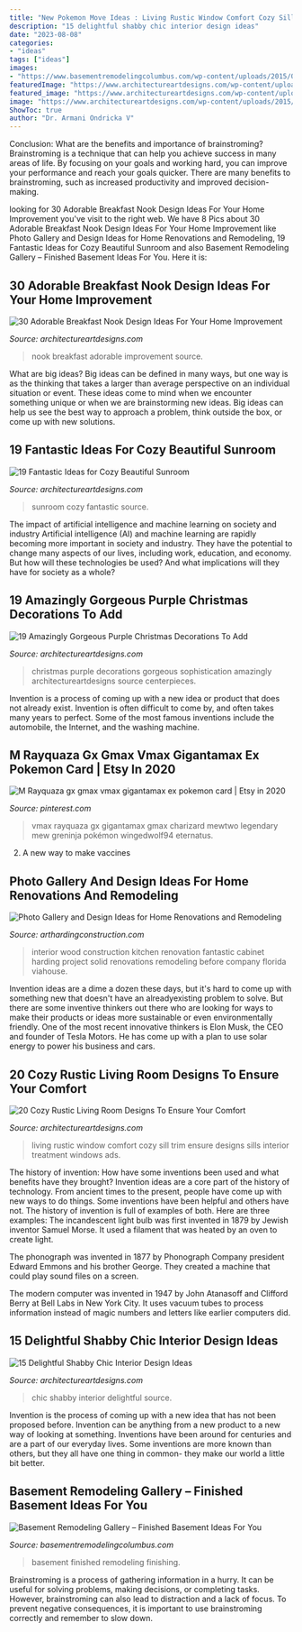 ```yaml
---
title: "New Pokemon Move Ideas : Living Rustic Window Comfort Cozy Sill Trim Ensure Designs Sills Interior Treatment Windows Ads"
description: "15 delightful shabby chic interior design ideas"
date: "2023-08-08"
categories:
- "ideas"
tags: ["ideas"]
images:
- "https://www.basementremodelingcolumbus.com/wp-content/uploads/2015/09/7-owens-corning-finishing-a-basement-remodeling-columbus-ohio1.jpg"
featuredImage: "https://www.architectureartdesigns.com/wp-content/uploads/2015/04/1426.jpg"
featured_image: "https://www.architectureartdesigns.com/wp-content/uploads/2015/01/20-Cozy-Rustic-Living-Room-Designs-To-Ensure-Your-Comfort-12-630x945.jpg"
image: "https://www.architectureartdesigns.com/wp-content/uploads/2015/01/20-Cozy-Rustic-Living-Room-Designs-To-Ensure-Your-Comfort-12-630x945.jpg"
ShowToc: true
author: "Dr. Armani Ondricka V"
---
```



Conclusion: What are the benefits and importance of brainstroming?
Brainstroming is a technique that can help you achieve success in many areas of life. By focusing on your goals and working hard, you can improve your performance and reach your goals quicker. There are many benefits to brainstroming, such as increased productivity and improved decision-making.

	

		
looking for 30 Adorable Breakfast Nook Design Ideas For Your Home Improvement you've visit to the right web. We have 8 Pics about 30 Adorable Breakfast Nook Design Ideas For Your Home Improvement like Photo Gallery and Design Ideas for Home Renovations and Remodeling, 19 Fantastic Ideas for Cozy Beautiful Sunroom and also Basement Remodeling Gallery – Finished Basement Ideas For You. Here it is:
		
    
## 30 Adorable Breakfast Nook Design Ideas For Your Home Improvement

<img loading=lazy src="https://www.architectureartdesigns.com/wp-content/uploads/2013/10/291.jpg" onerror="this.onerror=null;this.src='https://tse3.mm.bing.net/th?id=OIP.YM2Q_vJ1nJwtUWae9uifJgHaIx&amp;pid=15.1';" alt="30 Adorable Breakfast Nook Design Ideas For Your Home Improvement">

_Source: architectureartdesigns.com_

>nook breakfast adorable improvement source. 

	

What are big ideas?
Big ideas can be defined in many ways, but one way is as the thinking that takes a larger than average perspective on an individual situation or event. These ideas come to mind when we encounter something unique or when we are brainstorming new ideas. Big ideas can help us see the best way to approach a problem, think outside the box, or come up with new solutions.

    
## 19 Fantastic Ideas For Cozy Beautiful Sunroom

<img loading=lazy src="https://www.architectureartdesigns.com/wp-content/uploads/2015/04/1426.jpg" onerror="this.onerror=null;this.src='https://tse1.mm.bing.net/th?id=OIP.-xHJVX7S_uPs_E0AlB6sGwHaLI&amp;pid=15.1';" alt="19 Fantastic Ideas for Cozy Beautiful Sunroom">

_Source: architectureartdesigns.com_

>sunroom cozy fantastic source. 

	

The impact of artificial intelligence and machine learning on society and industry
Artificial intelligence (AI) and machine learning are rapidly becoming more important in society and industry. They have the potential to change many aspects of our lives, including work, education, and economy. But how will these technologies be used? And what implications will they have for society as a whole?

    
## 19 Amazingly Gorgeous Purple Christmas Decorations To Add

<img loading=lazy src="https://www.architectureartdesigns.com/wp-content/uploads/2015/12/125-630x840.jpg" onerror="this.onerror=null;this.src='https://tse1.mm.bing.net/th?id=OIP.3ehlZWgBIUhdVdNXH7yhPQHaJ4&amp;pid=15.1';" alt="19 Amazingly Gorgeous Purple Christmas Decorations To Add">

_Source: architectureartdesigns.com_

>christmas purple decorations gorgeous sophistication amazingly architectureartdesigns source centerpieces. 

	

Invention is a process of coming up with a new idea or product that does not already exist. Invention is often difficult to come by, and often takes many years to perfect. Some of the most famous inventions include the automobile, the Internet, and the washing machine.

    
## M Rayquaza Gx Gmax Vmax Gigantamax Ex Pokemon Card | Etsy In 2020

<img loading=lazy src="https://i.pinimg.com/736x/be/8d/58/be8d58e457de39cd9ddcf98024068ef3.jpg" onerror="this.onerror=null;this.src='https://tse1.mm.bing.net/th?id=OIP.srs8k3k3JDHqIriNgKMPhAHaKX&amp;pid=15.1';" alt="M Rayquaza gx gmax vmax gigantamax ex pokemon card | Etsy in 2020">

_Source: pinterest.com_

>vmax rayquaza gx gigantamax gmax charizard mewtwo legendary mew greninja pokémon wingedwolf94 eternatus. 

	

2. A new way to make vaccines 

    
## Photo Gallery And Design Ideas For Home Renovations And Remodeling

<img loading=lazy src="https://www.arthardingconstruction.com/files/home-renovations-gallery/Home-Renovation-Project-5-finished.jpg" onerror="this.onerror=null;this.src='https://tse2.mm.bing.net/th?id=OIP.syuc6n68wJfgrvuQFGCmHAHaE7&amp;pid=15.1';" alt="Photo Gallery and Design Ideas for Home Renovations and Remodeling">

_Source: arthardingconstruction.com_

>interior wood construction kitchen renovation fantastic cabinet harding project solid renovations remodeling before company florida viahouse. 

	

Invention ideas are a dime a dozen these days, but it's hard to come up with something new that doesn't have an alreadyexisting problem to solve. But there are some inventive thinkers out there who are looking for ways to make their products or ideas more sustainable or even environmentally friendly. One of the most recent innovative thinkers is Elon Musk, the CEO and founder of Tesla Motors. He has come up with a plan to use solar energy to power his business and cars.

    
## 20 Cozy Rustic Living Room Designs To Ensure Your Comfort

<img loading=lazy src="https://www.architectureartdesigns.com/wp-content/uploads/2015/01/20-Cozy-Rustic-Living-Room-Designs-To-Ensure-Your-Comfort-12-630x945.jpg" onerror="this.onerror=null;this.src='https://tse3.mm.bing.net/th?id=OIP.kKIqD4NS3TG8LQ6MRCkiewHaLH&amp;pid=15.1';" alt="20 Cozy Rustic Living Room Designs To Ensure Your Comfort">

_Source: architectureartdesigns.com_

>living rustic window comfort cozy sill trim ensure designs sills interior treatment windows ads. 

	

The history of invention: How have some inventions been used and what benefits have they brought?
Invention ideas are a core part of the history of technology. From ancient times to the present, people have come up with new ways to do things. Some inventions have been helpful and others have not. The history of invention is full of examples of both. Here are three examples:
The incandescent light bulb was first invented in 1879 by Jewish inventor Samuel Morse. It used a filament that was heated by an oven to create light.

The phonograph was invented in 1877 by Phonograph Company president Edward Emmons and his brother George. They created a machine that could play sound files on a screen.

The modern computer was invented in 1947 by John Atanasoff and Clifford Berry at Bell Labs in New York City. It uses vacuum tubes to process information instead of magic numbers and letters like earlier computers did.

    
## 15 Delightful Shabby Chic Interior Design Ideas

<img loading=lazy src="https://www.architectureartdesigns.com/wp-content/uploads/2015/01/1266.jpg" onerror="this.onerror=null;this.src='https://tse2.mm.bing.net/th?id=OIP.IWdJC-AFSpETIgKvymNXPwHaLI&amp;pid=15.1';" alt="15 Delightful Shabby Chic Interior Design Ideas">

_Source: architectureartdesigns.com_

>chic shabby interior delightful source. 

	

Invention is the process of coming up with a new idea that has not been proposed before. Invention can be anything from a new product to a new way of looking at something. Inventions have been around for centuries and are a part of our everyday lives. Some inventions are more known than others, but they all have one thing in common- they make our world a little bit better.

    
## Basement Remodeling Gallery – Finished Basement Ideas For You

<img loading=lazy src="https://www.basementremodelingcolumbus.com/wp-content/uploads/2015/09/7-owens-corning-finishing-a-basement-remodeling-columbus-ohio1.jpg" onerror="this.onerror=null;this.src='https://tse2.mm.bing.net/th?id=OIP.kRM9L_3gEoI-DLjmXl6i2QHaEo&amp;pid=15.1';" alt="Basement Remodeling Gallery – Finished Basement Ideas For You">

_Source: basementremodelingcolumbus.com_

>basement finished remodeling finishing. 

	

Brainstroming is a process of gathering information in a hurry. It can be useful for solving problems, making decisions, or completing tasks. However, brainstroming can also lead to distraction and a lack of focus. To prevent negative consequences, it is important to use brainstroming correctly and remember to slow down.

